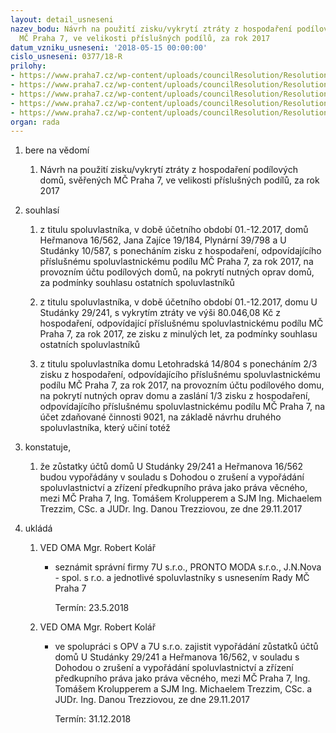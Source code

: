 ```yaml
---
layout: detail_usneseni
nazev_bodu: Návrh na použití zisku/vykrytí ztráty z hospodaření podílových domů, svěřených
  MČ Praha 7, ve velikosti příslušných podílů, za rok 2017
datum_vzniku_usneseni: '2018-05-15 00:00:00'
cislo_usneseni: 0377/18-R
prilohy:
- https://www.praha7.cz/wp-content/uploads/councilResolution/Resolutions/29896/export/01_vysPD2017~355482.docx
- https://www.praha7.cz/wp-content/uploads/councilResolution/Resolutions/29896/export/02_vysPD2017~355481.pdf
- https://www.praha7.cz/wp-content/uploads/councilResolution/Resolutions/29896/export/03_vysPD2017~355480.pdf
- https://www.praha7.cz/wp-content/uploads/councilResolution/Resolutions/29896/export/04_vysPD2017~355479.pdf
- https://www.praha7.cz/wp-content/uploads/councilResolution/Resolutions/29896/export/export~356036.pdf
organ: rada
---
```

<ol id="urzList" class="urzList_view"><li class="urzClass1" id=""><span name="1">bere na vědomí</span><ol class="urzOlClass decimal "><li class="urzClass2" id="" style="text-align: left;"><span><p>Návrh na použití zisku/vykrytí ztráty z hospodaření podílových domů, svěřených MČ Praha 7, ve velikosti příslušných podílů, za rok 2017</p></span></li></ol></li><li class="urzClass1" id=""><span name="26">souhlasí</span><ol class="urzOlClass decimal "><li class="urzClass2" id="" style="text-align: left;"><span><p>z titulu spoluvlastníka, v době účetního období 01.-12.2017, domů Heřmanova 16/562, Jana Zajíce 19/184, Plynární 39/798 a U Studánky 10/587, s ponecháním zisku z hospodaření, odpovídajícího příslušnému spoluvlastnickému podílu MČ Praha 7, za rok 2017, na provozním účtu podílových domů, na pokrytí nutných oprav domů, za podmínky souhlasu ostatních spoluvlastníků</p></span></li><li class="urzClass2" id="" style="text-align: left;"><span><p>z titulu spoluvlastníka, v době účetního období 01.-12.2017, domu U Studánky 29/241, s vykrytím ztráty ve výši 80.046,08 Kč z hospodaření, odpovídající příslušnému spoluvlastnickému podílu MČ Praha 7, za rok 2017, ze zisku z minulých let, za podmínky souhlasu ostatních spoluvlastníků</p></span></li><li class="urzClass2" id="" style="text-align: left;"><span><p>z titulu spoluvlastníka domu Letohradská 14/804 s ponecháním 2/3 zisku z hospodaření, odpovídajícího příslušnému spoluvlastnickému podílu MČ Praha 7, za rok 2017, na provozním účtu podílového domu, na pokrytí nutných oprav domu a zaslání 1/3 zisku z hospodaření, odpovídajícího příslušnému spoluvlastnickému podílu MČ Praha 7, na účet zdaňované činnosti 9021, na základě návrhu druhého spoluvlastníka, který učiní totéž</p></span></li></ol></li><li class="urzClass1" id=""><span name="50">konstatuje,</span><ol class="urzOlClass decimal "><li class="urzClass2" id="" style="text-align: left;"><span><p>že zůstatky účtů domů U Studánky 29/241 a Heřmanova 16/562 budou vypořádány v souladu s Dohodou o zrušení a vypořádání spoluvlastnictví a zřízení předkupního práva jako práva věcného, mezi MČ Praha 7, Ing. Tomášem Krolupperem a SJM Ing. Michaelem Trezzim, CSc. a JUDr. Ing. Danou Trezziovou, ze dne 29.11.2017</p></span></li></ol></li><li class="urzClass1" id="urzUkoly"><span name="1">ukládá</span><ol class="urzOlClass"><li class="urzClass2"><span><p>VED OMA Mgr. Robert Kolář</p></span><ul class="urzUlClass"><li class="urzClass3"><span><p>seznámit správní firmy 7U s.r.o., PRONTO MODA s.r.o., J.N.Nova - spol. s r.o. a jednotlivé spoluvlastníky s usnesením Rady MČ Praha 7</p></span><span class="urzUkolTermin">  Termín:&nbsp;23.5.2018</span></li></ul></li><li class="urzClass2"><span><p>VED OMA Mgr. Robert Kolář</p></span><ul class="urzUlClass"><li class="urzClass3"><span><p>ve spolupráci s OPV a 7U s.r.o. zajistit vypořádání zůstatků účtů domů U Studánky 29/241 a Heřmanova 16/562, v souladu s Dohodou o zrušení a vypořádání spoluvlastnictví a zřízení předkupního práva jako práva věcného, mezi MČ Praha 7, Ing. Tomášem Krolupperem a SJM Ing. Michaelem Trezzim, CSc. a JUDr. Ing. Danou Trezziovou, ze dne 29.11.2017</p></span><span class="urzUkolTermin">  Termín:&nbsp;31.12.2018</span></li></ul></li></ol></li></ol>